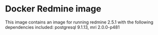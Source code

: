 # Docker Redmine image

This image contains an image for running redmine 2.5.1 with the following dependencies included: postgresql 9.1.13, mri 2.0.0-p481
